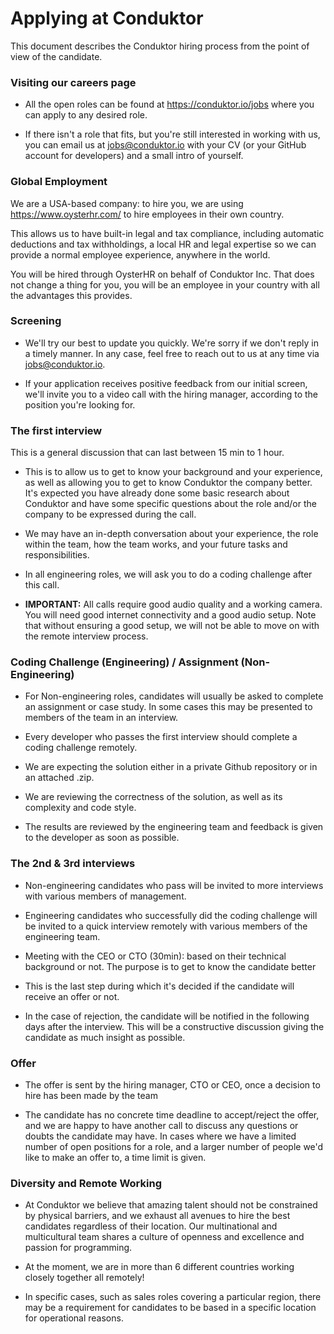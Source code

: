 # Applying at Conduktor

This document describes the Conduktor hiring process from the point of view of the candidate.

### Visiting our careers page

- All the open roles can be found at https://conduktor.io/jobs where you can apply to any desired role.

- If there isn't a role that fits, but you're still interested in working with us, you can email us at jobs@conduktor.io with your CV (or your GitHub account for developers) and a small intro of yourself.

### Global Employment

We are a USA-based company: to hire you, we are using https://www.oysterhr.com/ to hire employees in their own country. 

This allows us to have built-in legal and tax compliance, including automatic deductions and tax withholdings, a local HR and legal expertise so we can provide a normal employee experience, anywhere in the world.

You will be hired through OysterHR on behalf of Conduktor Inc. That does not change a thing for you, you will be an employee in your country with all the advantages this provides.

### Screening

- We'll try our best to update you quickly. We're sorry if we don't reply in a timely manner. In any case, feel free to reach out to us at any time via jobs@conduktor.io.

- If your application receives positive feedback from our initial screen, we'll invite you to a video call with the hiring manager, according to the position you're looking for.

### The first interview

This is a general discussion that can last between 15 min to 1 hour.

- This is to allow us to get to know your background and your experience, as well as allowing you to get to know Conduktor the company better. It's expected you have already done some basic research about Conduktor and have some specific questions about the role and/or the company to be expressed during the call.
  
- We may have an in-depth conversation about your experience, the role within the team, how the team works, and your future tasks and responsibilities.

- In all engineering roles, we will ask you to do a coding challenge after this call.

- **IMPORTANT:** All calls require good audio quality and a working camera. You will need good internet connectivity and a good audio setup. Note that without ensuring a good setup, we will not be able to move on with the remote interview process.

### Coding Challenge (Engineering) / Assignment (Non-Engineering)

- For Non-engineering roles, candidates will usually be asked to complete an assignment or case study. In some cases this may be presented to members of the team in an interview.

- Every developer who passes the first interview should complete a coding challenge remotely.

- We are expecting the solution either in a private Github repository or in an attached .zip.

- We are reviewing the correctness of the solution, as well as its complexity and code style.

- The results are reviewed by the engineering team and feedback is given to the developer as soon as possible.

### The 2nd & 3rd interviews

- Non-engineering candidates who pass will be invited to more interviews with various members of management.

- Engineering candidates who successfully did the coding challenge will be invited to a quick interview remotely with various members of the engineering team.

- Meeting with the CEO or CTO (30min): based on their technical background or not. The purpose is to get to know the candidate better 

- This is the last step during which it's decided if the candidate will receive an offer or not.

- In the case of rejection, the candidate will be notified in the following days after the interview. This will be a constructive discussion giving the candidate as much insight as possible.

### Offer

- The offer is sent by the hiring manager, CTO or CEO, once a decision to hire has been made by the team

- The candidate has no concrete time deadline to accept/reject the offer, and we are happy to have another call to discuss any questions or doubts the candidate may have. In cases where we have a limited number of open positions for a role, and a larger number of people we'd like to make an offer to, a time limit is given.

### Diversity and Remote Working

- At Conduktor we believe that amazing talent should not be constrained by physical barriers, and we exhaust all avenues to hire the best candidates regardless of their location. Our multinational and multicultural team shares a culture of openness and excellence and passion for programming.

- At the moment, we are in more than 6 different countries working closely together all remotely!

- In specific cases, such as sales roles covering a particular region, there may be a requirement for candidates to be based in a specific location for operational reasons.
